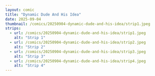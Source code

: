 ```yaml
---
layout: comic
title: "Dynamic Dude And His Idea"
date: 2025-09-04
thumbnail: /comics/20250904-dynamic-dude-and-his-idea/strip1.jpeg
strips:
  - url: /comics/20250904-dynamic-dude-and-his-idea/strip1.jpeg
    alt: "Strip 1"
  - url: /comics/20250904-dynamic-dude-and-his-idea/strip2.jpeg
    alt: "Strip 2"
  - url: /comics/20250904-dynamic-dude-and-his-idea/strip3.jpeg
    alt: "Strip 3"
  - url: /comics/20250904-dynamic-dude-and-his-idea/strip4.jpeg
    alt: "Strip 4"
---
```

